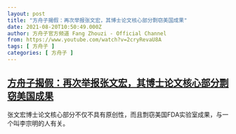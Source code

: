 ```yaml
---
layout: post
title: "方舟子揭假：再次举报张文宏，其博士论文核心部分剽窃美国成果"
date: 2021-08-20T10:50:49.000Z
author: 方舟子官方频道 Fang Zhouzi - Official Channel
from: https://www.youtube.com/watch?v=2cryRevaU8A
tags: [ 方舟子 ]
categories: [ 方舟子 ]
---
```

<!--1629456649000-->
[方舟子揭假：再次举报张文宏，其博士论文核心部分剽窃美国成果](https://www.youtube.com/watch?v=2cryRevaU8A)
------

<div>
张文宏博士论文核心部分不仅不具有原创性，而且剽窃美国FDA实验室成果，与一个叫李宗明的人有关。
</div>
